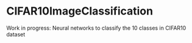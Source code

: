 # CIFAR10ImageClassification
Work in progress: Neural networks to classify the 10 classes in CIFAR10 dataset
